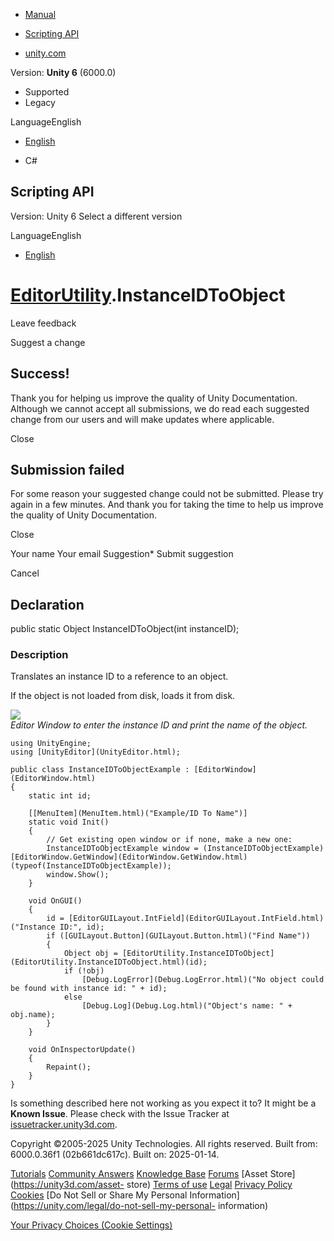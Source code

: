 [ ]()

  * [Manual](../Manual/index.html)
  * [Scripting API](../ScriptReference/index.html)

  * [unity.com](https://unity.com/)

Version: **Unity 6** (6000.0)

  * Supported
  * Legacy

LanguageEnglish

  * [English]()

  * C#

[ ](https://docs.unity3d.com)

## Scripting API

Version: Unity 6 Select a different version

LanguageEnglish

  * [English]()

#  [EditorUtility](EditorUtility.html).InstanceIDToObject

Leave feedback

Suggest a change

## Success!

Thank you for helping us improve the quality of Unity Documentation. Although
we cannot accept all submissions, we do read each suggested change from our
users and will make updates where applicable.

Close

## Submission failed

For some reason your suggested change could not be submitted. Please <a>try
again</a> in a few minutes. And thank you for taking the time to help us
improve the quality of Unity Documentation.

Close

Your name Your email Suggestion* Submit suggestion

Cancel

[ ]()

## Declaration

public static Object InstanceIDToObject(int instanceID);

### Description

Translates an instance ID to a reference to an object.

If the object is not loaded from disk, loads it from disk.  
  
![](../StaticFiles/ScriptRefImages/EditorUtilityInstanceIDToObject.png)  
_Editor Window to enter the instance ID and print the name of the object._

    
    
    using UnityEngine;
    using [UnityEditor](UnityEditor.html);  
      
    public class InstanceIDToObjectExample : [EditorWindow](EditorWindow.html)
    {
        static int id;  
      
        [[MenuItem](MenuItem.html)("Example/ID To Name")]
        static void Init()
        {
            // Get existing open window or if none, make a new one:
            InstanceIDToObjectExample window = (InstanceIDToObjectExample)[EditorWindow.GetWindow](EditorWindow.GetWindow.html)(typeof(InstanceIDToObjectExample));
            window.Show();
        }  
      
        void OnGUI()
        {
            id = [EditorGUILayout.IntField](EditorGUILayout.IntField.html)("Instance ID:", id);
            if ([GUILayout.Button](GUILayout.Button.html)("Find Name"))
            {
                Object obj = [EditorUtility.InstanceIDToObject](EditorUtility.InstanceIDToObject.html)(id);
                if (!obj)
                    [Debug.LogError](Debug.LogError.html)("No object could be found with instance id: " + id);
                else
                    [Debug.Log](Debug.Log.html)("Object's name: " + obj.name);
            }
        }  
      
        void OnInspectorUpdate()
        {
            Repaint();
        }
    }
    

Is something described here not working as you expect it to? It might be a
**Known Issue**. Please check with the Issue Tracker at
[issuetracker.unity3d.com](https://issuetracker.unity3d.com).

Copyright ©2005-2025 Unity Technologies. All rights reserved. Built from:
6000.0.36f1 (02b661dc617c). Built on: 2025-01-14.

[Tutorials](https://unity3d.com/learn) [Community
Answers](https://answers.unity3d.com) [Knowledge
Base](https://support.unity3d.com/hc/en-us)
[Forums](https://forum.unity3d.com) [Asset Store](https://unity3d.com/asset-
store) [Terms of use](https://docs.unity3d.com/Manual/TermsOfUse.html)
[Legal](https://unity.com/legal) [Privacy
Policy](https://unity.com/legal/privacy-policy)
[Cookies](https://unity.com/legal/cookie-policy) [Do Not Sell or Share My
Personal Information](https://unity.com/legal/do-not-sell-my-personal-
information)

[Your Privacy Choices (Cookie Settings)](javascript:void\(0\);)

